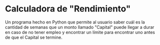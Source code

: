 # Calculadora de "Rendimiento"
Un programa hecho en Python que permite al usuario saber cuál es la cantidad de semanas que un monto llamado "Capital" puede llegar a durar en caso de no tener empleo y encontrar un límite para encontrar uno antes de que el Capital se termine.
